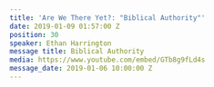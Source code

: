 ```yaml
---
title: 'Are We There Yet?: "Biblical Authority"'
date: 2019-01-09 01:57:00 Z
position: 30
speaker: Ethan Harrington
message title: Biblical Authority
media: https://www.youtube.com/embed/GTb8g9fLd4s
message_date: 2019-01-06 10:00:00 Z
---
```


